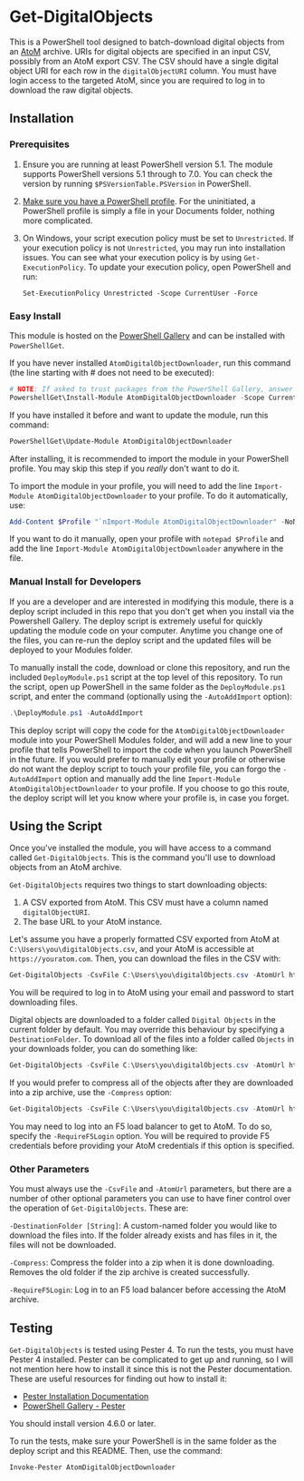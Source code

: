 # Get-DigitalObjects

This is a PowerShell tool designed to batch-download digital objects from an [AtoM](https://www.accesstomemory.org/en/) archive. URIs for digital objects are specified in an input CSV, possibly from an AtoM export CSV. The CSV should have a single digital object URI for each row in the `digitalObjectURI` column. You must have login access to the targeted AtoM, since you are required to log in to download the raw digital objects.

## Installation

### Prerequisites

1. Ensure you are running at least PowerShell version 5.1. The module supports PowerShell versions 5.1 through to 7.0. You can check the version by running `$PSVersionTable.PSVersion` in PowerShell.

2. [Make sure you have a PowerShell profile](https://docs.microsoft.com/en-us/powershell/module/microsoft.powershell.core/about/about_profiles?view=powershell-7#how-to-create-a-profile). For the uninitiated, a PowerShell profile is simply a file in your Documents folder, nothing more complicated.

3. On Windows, your script execution policy must be set to `Unrestricted`. If your execution policy is not `Unrestricted`, you may run into installation issues. You can see what your execution policy is by using `Get-ExecutionPolicy`. To update your execution policy, open PowerShell and run:

   `Set-ExecutionPolicy Unrestricted -Scope CurrentUser -Force`

### Easy Install

This module is hosted on the [PowerShell Gallery](https://www.powershellgallery.com/packages/AtomDigitalObjectDownloader/0.0.1) and can be installed with `PowerShellGet`.

If you have never installed `AtomDigitalObjectDownloader`, run this command (the line starting with # does not need to be executed):

```powershell
# NOTE: If asked to trust packages from the PowerShell Gallery, answer yes to continue installation
PowershellGet\Install-Module AtomDigitalObjectDownloader -Scope CurrentUser -Force
```

If you have installed it before and want to update the module, run this command:

```powershell
PowerShellGet\Update-Module AtomDigitalObjectDownloader
```

After installing, it is recommended to import the module in your PowerShell profile. You may skip this step if you *really* don't want to do it.

To import the module in your profile, you will need to add the line `Import-Module AtomDigitalObjectDownloader` to your profile. To do it automatically, use:

```powershell
Add-Content $Profile "`nImport-Module AtomDigitalObjectDownloader" -NoNewLine
```

If you want to do it manually, open your profile with `notepad $Profile` and add the line `Import-Module AtomDigitalObjectDownloader` anywhere in the file.

### Manual Install for Developers

If you are a developer and are interested in modifying this module, there is a deploy script included in this repo that you don't get when you install via the Powershell Gallery. The deploy script is extremely useful for quickly updating the module code on your computer. Anytime you change one of the files, you can re-run the deploy script and the updated files will be deployed to your Modules folder.

To manually install the code, download or clone this repository, and run the included `DeployModule.ps1` script at the top level of this repository. To run the script, open up PowerShell in the same folder as the `DeployModule.ps1` script, and enter the command (optionally using the `-AutoAddImport` option):

```PowerShell
.\DeployModule.ps1 -AutoAddImport
```

This deploy script will copy the code for the `AtomDigitalObjectDownloader` module into your PowerShell Modules folder, and will add a new line to your profile that tells PowerShell to import the code when you launch PowerShell in the future. If you would prefer to manually edit your profile or otherwise do not want the deploy script to touch your profile file, you can forgo the `-AutoAddImport` option and manually add the line `Import-Module AtomDigitalObjectDownloader` to your profile. If you choose to go this route, the deploy script will let you know where your profile is, in case you forget.

## Using the Script

Once you've installed the module, you will have access to a command called `Get-DigitalObjects`. This is the command you'll use to download objects from an AtoM archive.

`Get-DigitalObjects` requires two things to start downloading objects:

1. A CSV exported from AtoM. This CSV must have a column named `digitalObjectURI`.
2. The base URL to your AtoM instance.

Let's assume you have a properly formatted CSV exported from AtoM at `C:\Users\you\digitalObjects.csv`, and your AtoM is accessible at `https://youratom.com`. Then, you can download the files in the CSV with:

```PowerShell
Get-DigitalObjects -CsvFile C:\Users\you\digitalObjects.csv -AtomUrl https://youratom.com
```

You will be required to log in to AtoM using your email and password to start downloading files.

Digital objects are downloaded to a folder called `Digital Objects` in the current folder by default. You may override this behaviour by specifying a `DestinationFolder`. To download all of the files into a folder called `Objects` in your downloads folder, you can do something like:

```PowerShell
Get-DigitalObjects -CsvFile C:\Users\you\digitalObjects.csv -AtomUrl https://youratom.com -DestinationFolder C:\Users\you\Downloads\Objects\
```

If you would prefer to compress all of the objects after they are downloaded into a zip archive, use the `-Compress` option:

```PowerShell
Get-DigitalObjects -CsvFile C:\Users\you\digitalObjects.csv -AtomUrl https://youratom.com -Compress
```

You may need to log into an F5 load balancer to get to AtoM. To do so, specify the `-RequireF5Login` option. You will be required to provide F5 credentials before providing your AtoM credentials if this option is specified.

### Other Parameters

You must always use the `-CsvFile` and `-AtomUrl` parameters, but there are a number of other optional parameters you can use to have finer control over the operation of `Get-DigitalObjects`. These are:

`-DestinationFolder [String]`: A custom-named folder you would like to download the files into. If the folder already exists and has files in it, the files will not be downloaded.

`-Compress`: Compress the folder into a zip when it is done downloading. Removes the old folder if the zip archive is created successfully.

`-RequireF5Login`: Log in to an F5 load balancer before accessing the AtoM archive.

## Testing

`Get-DigitalObjects` is tested using Pester 4. To run the tests, you must have Pester 4 installed. Pester can be complicated to get up and running, so I will not mention here how to install it since this is not the Pester documentation. These are useful resources for finding out how to install it:

- [Pester Installation Documentation](https://pester.dev/docs/introduction/installation)
- [PowerShell Gallery - Pester](https://www.powershellgallery.com/packages/Pester/4.6.0)

You should install version 4.6.0 or later.

To run the tests, make sure your PowerShell is in the same folder as the deploy script and this README. Then, use the command:

```PowerShell
Invoke-Pester AtomDigitalObjectDownloader
```
